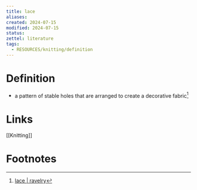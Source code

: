 ```yaml
---
title: lace
aliases: 
created: 2024-07-15
modified: 2024-07-15
status: 
zettel: literature
tags:
  - RESOURCES/knitting/definition
---
```

# Definition
- a pattern of stable holes that are arranged to create a decorative fabric[^1]

# Links
[[Knitting]]
# Footnotes

[^1]: [lace | ravelry](https://www.ravelry.com/patterns/attributes/lace "a pattern of stable holes that are arranged to create a decorative fabric")